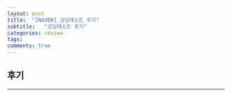 ```yaml
---
layout: post
title:  "[NAVER] 코딩테스트 후기"
subtitle:   "코딩테스트 후기"
categories: review
tags: 
comments: true
---
```



## 후기 
---

